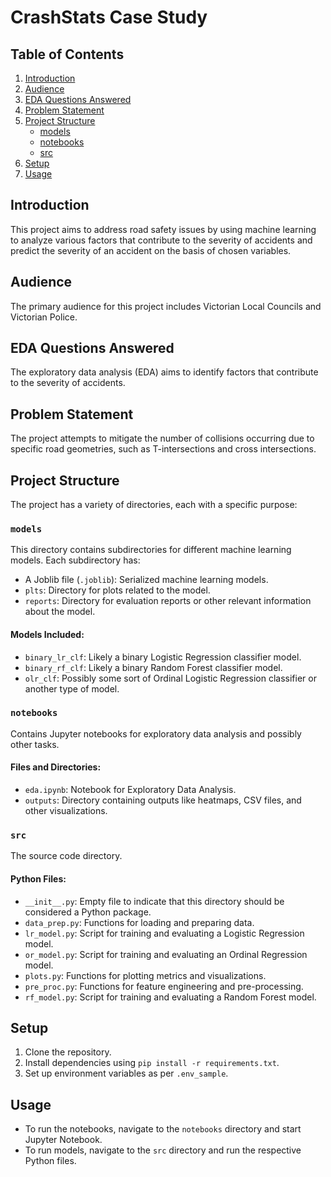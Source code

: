 # CrashStats Case Study

## Table of Contents

1. [Introduction](#introduction)
2. [Audience](#audience)
3. [EDA Questions Answered](#eda-questions-answered)
4. [Problem Statement](#problem-statement)
5. [Project Structure](#project-structure)
    - [models](#models)
    - [notebooks](#notebooks)
    - [src](#src)
6. [Setup](#setup)
7. [Usage](#usage)


## Introduction

This project aims to address road safety issues by using machine learning to analyze various factors that contribute to the severity of accidents and predict the severity of an accident on the basis of chosen variables.

## Audience

The primary audience for this project includes Victorian Local Councils and Victorian Police.

## EDA Questions Answered

The exploratory data analysis (EDA) aims to identify factors that contribute to the severity of accidents.

## Problem Statement

The project attempts to mitigate the number of collisions occurring due to specific road geometries, such as T-intersections and cross intersections.

## Project Structure

The project has a variety of directories, each with a specific purpose:

### `models`

This directory contains subdirectories for different machine learning models. Each subdirectory has:

- A Joblib file (`.joblib`): Serialized machine learning models.
- `plts`: Directory for plots related to the model.
- `reports`: Directory for evaluation reports or other relevant information about the model.

#### Models Included:

- `binary_lr_clf`: Likely a binary Logistic Regression classifier model.
- `binary_rf_clf`: Likely a binary Random Forest classifier model.
- `olr_clf`: Possibly some sort of Ordinal Logistic Regression classifier or another type of model.

### `notebooks`

Contains Jupyter notebooks for exploratory data analysis and possibly other tasks.

#### Files and Directories:

- `eda.ipynb`: Notebook for Exploratory Data Analysis.
- `outputs`: Directory containing outputs like heatmaps, CSV files, and other visualizations.

### `src`

The source code directory.

#### Python Files:

- `__init__.py`: Empty file to indicate that this directory should be considered a Python package.
- `data_prep.py`: Functions for loading and preparing data.
- `lr_model.py`: Script for training and evaluating a Logistic Regression model.
- `or_model.py`: Script for training and evaluating an Ordinal Regression model.
- `plots.py`: Functions for plotting metrics and visualizations.
- `pre_proc.py`: Functions for feature engineering and pre-processing.
- `rf_model.py`: Script for training and evaluating a Random Forest model.

## Setup

1. Clone the repository.
2. Install dependencies using `pip install -r requirements.txt`.
3. Set up environment variables as per `.env_sample`.

## Usage

- To run the notebooks, navigate to the `notebooks` directory and start Jupyter Notebook.
- To run models, navigate to the `src` directory and run the respective Python files.




